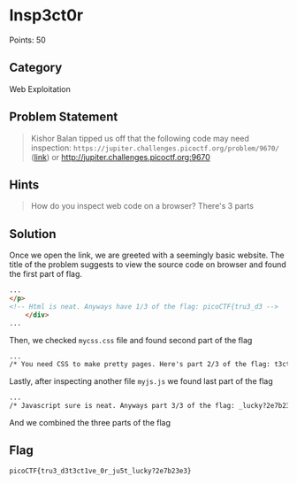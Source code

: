 # Insp3ct0r
Points: 50
## Category
Web Exploitation
## Problem Statement
> Kishor Balan tipped us off that the following code may need inspection: `https://jupiter.challenges.picoctf.org/problem/9670/` ([link](https://jupiter.challenges.picoctf.org/problem/9670/)) or http://jupiter.challenges.picoctf.org:9670
## Hints
> How do you inspect web code on a browser?
> There's 3 parts
## Solution
Once we open the link, we are greeted with a seemingly basic website. The title of the problem suggests to view the source code on browser and found the first part of flag.
```html
...
</p>
<!-- Html is neat. Anyways have 1/3 of the flag: picoCTF{tru3_d3 -->
    </div>
...
```
Then, we checked `mycss.css` file and found second part of the flag
```html
...
/* You need CSS to make pretty pages. Here's part 2/3 of the flag: t3ct1ve_0r_ju5t */
```
Lastly, after inspecting another file `myjs.js` we found last part of the flag
```html
...
/* Javascript sure is neat. Anyways part 3/3 of the flag: _lucky?2e7b23e3} */
```
And we combined the three parts of the flag
## Flag
`picoCTF{tru3_d3t3ct1ve_0r_ju5t_lucky?2e7b23e3}`